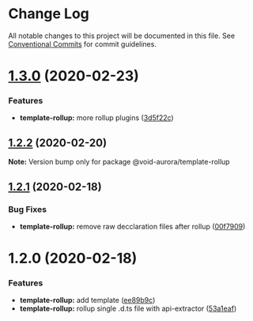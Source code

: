 # Change Log

All notable changes to this project will be documented in this file.
See [Conventional Commits](https://conventionalcommits.org) for commit guidelines.

# [1.3.0](https://github.com/void-aurora/toolkit/compare/@void-aurora/template-rollup@1.2.2...@void-aurora/template-rollup@1.3.0) (2020-02-23)

### Features

- **template-rollup:** more rollup plugins ([3d5f22c](https://github.com/void-aurora/toolkit/commit/3d5f22c815316de683dcf862f6130f5240f1739b))

## [1.2.2](https://github.com/void-aurora/toolkit/compare/@void-aurora/template-rollup@1.2.1...@void-aurora/template-rollup@1.2.2) (2020-02-20)

**Note:** Version bump only for package @void-aurora/template-rollup

## [1.2.1](https://github.com/void-aurora/toolkit/compare/@void-aurora/template-rollup@1.2.0...@void-aurora/template-rollup@1.2.1) (2020-02-18)

### Bug Fixes

- **template-rollup:** remove raw decclaration files after rollup ([00f7909](https://github.com/void-aurora/toolkit/commit/00f7909287b631b3a255e1c67bc9212b9108edd1))

# 1.2.0 (2020-02-18)

### Features

- **template-rollup:** add template ([ee89b9c](https://github.com/void-aurora/toolkit/commit/ee89b9cdff123480313f690803ce2955388e965d))
- **template-rollup:** rollup single .d.ts file with api-extractor ([53a1eaf](https://github.com/void-aurora/toolkit/commit/53a1eaf991ff01bbcf3aff6a774932fdeafa0499))
